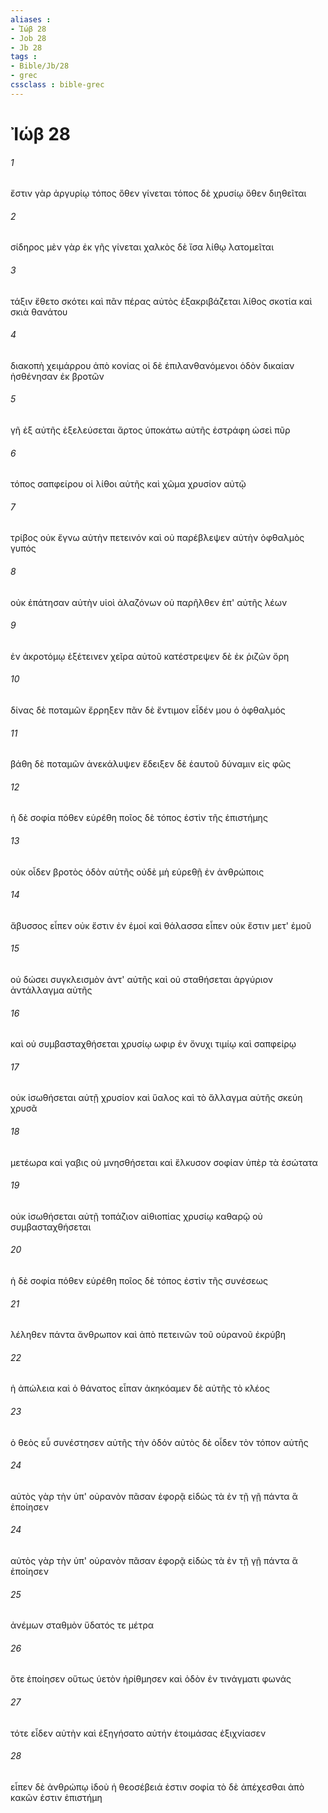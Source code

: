 ```yaml
---
aliases : 
- Ἰώβ 28
- Job 28
- Jb 28
tags : 
- Bible/Jb/28
- grec
cssclass : bible-grec
---
```


# Ἰώβ 28

###### 1
ἔστιν γὰρ ἀργυρίῳ τόπος ὅθεν γίνεται τόπος δὲ χρυσίῳ ὅθεν διηθεῖται
###### 2
σίδηρος μὲν γὰρ ἐκ γῆς γίνεται χαλκὸς δὲ ἴσα λίθῳ λατομεῖται
###### 3
τάξιν ἔθετο σκότει καὶ πᾶν πέρας αὐτὸς ἐξακριβάζεται λίθος σκοτία καὶ σκιὰ θανάτου
###### 4
διακοπὴ χειμάρρου ἀπὸ κονίας οἱ δὲ ἐπιλανθανόμενοι ὁδὸν δικαίαν ἠσθένησαν ἐκ βροτῶν
###### 5
γῆ ἐξ αὐτῆς ἐξελεύσεται ἄρτος ὑποκάτω αὐτῆς ἐστράφη ὡσεὶ πῦρ
###### 6
τόπος σαπφείρου οἱ λίθοι αὐτῆς καὶ χῶμα χρυσίον αὐτῷ
###### 7
τρίβος οὐκ ἔγνω αὐτὴν πετεινόν καὶ οὐ παρέβλεψεν αὐτὴν ὀφθαλμὸς γυπός
###### 8
οὐκ ἐπάτησαν αὐτὴν υἱοὶ ἀλαζόνων οὐ παρῆλθεν ἐπ' αὐτῆς λέων
###### 9
ἐν ἀκροτόμῳ ἐξέτεινεν χεῖρα αὐτοῦ κατέστρεψεν δὲ ἐκ ῥιζῶν ὄρη
###### 10
δίνας δὲ ποταμῶν ἔρρηξεν πᾶν δὲ ἔντιμον εἶδέν μου ὁ ὀφθαλμός
###### 11
βάθη δὲ ποταμῶν ἀνεκάλυψεν ἔδειξεν δὲ ἑαυτοῦ δύναμιν εἰς φῶς
###### 12
ἡ δὲ σοφία πόθεν εὑρέθη ποῖος δὲ τόπος ἐστὶν τῆς ἐπιστήμης
###### 13
οὐκ οἶδεν βροτὸς ὁδὸν αὐτῆς οὐδὲ μὴ εὑρεθῇ ἐν ἀνθρώποις
###### 14
ἄβυσσος εἶπεν οὐκ ἔστιν ἐν ἐμοί καὶ θάλασσα εἶπεν οὐκ ἔστιν μετ' ἐμοῦ
###### 15
οὐ δώσει συγκλεισμὸν ἀντ' αὐτῆς καὶ οὐ σταθήσεται ἀργύριον ἀντάλλαγμα αὐτῆς
###### 16
καὶ οὐ συμβασταχθήσεται χρυσίῳ ωφιρ ἐν ὄνυχι τιμίῳ καὶ σαπφείρῳ
###### 17
οὐκ ἰσωθήσεται αὐτῇ χρυσίον καὶ ὕαλος καὶ τὸ ἄλλαγμα αὐτῆς σκεύη χρυσᾶ
###### 18
μετέωρα καὶ γαβις οὐ μνησθήσεται καὶ ἕλκυσον σοφίαν ὑπὲρ τὰ ἐσώτατα
###### 19
οὐκ ἰσωθήσεται αὐτῇ τοπάζιον αἰθιοπίας χρυσίῳ καθαρῷ οὐ συμβασταχθήσεται
###### 20
ἡ δὲ σοφία πόθεν εὑρέθη ποῖος δὲ τόπος ἐστὶν τῆς συνέσεως
###### 21
λέληθεν πάντα ἄνθρωπον καὶ ἀπὸ πετεινῶν τοῦ οὐρανοῦ ἐκρύβη
###### 22
ἡ ἀπώλεια καὶ ὁ θάνατος εἶπαν ἀκηκόαμεν δὲ αὐτῆς τὸ κλέος
###### 23
ὁ θεὸς εὖ συνέστησεν αὐτῆς τὴν ὁδόν αὐτὸς δὲ οἶδεν τὸν τόπον αὐτῆς
###### 24
αὐτὸς γὰρ τὴν ὑπ' οὐρανὸν πᾶσαν ἐφορᾷ εἰδὼς τὰ ἐν τῇ γῇ πάντα ἃ ἐποίησεν
###### 24
αὐτὸς γὰρ τὴν ὑπ' οὐρανὸν πᾶσαν ἐφορᾷ εἰδὼς τὰ ἐν τῇ γῇ πάντα ἃ ἐποίησεν
###### 25
ἀνέμων σταθμὸν ὕδατός τε μέτρα
###### 26
ὅτε ἐποίησεν οὕτως ὑετὸν ἠρίθμησεν καὶ ὁδὸν ἐν τινάγματι φωνάς
###### 27
τότε εἶδεν αὐτὴν καὶ ἐξηγήσατο αὐτήν ἑτοιμάσας ἐξιχνίασεν
###### 28
εἶπεν δὲ ἀνθρώπῳ ἰδοὺ ἡ θεοσέβειά ἐστιν σοφία τὸ δὲ ἀπέχεσθαι ἀπὸ κακῶν ἐστιν ἐπιστήμη
